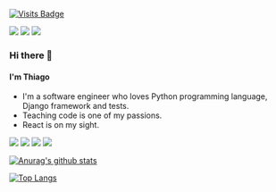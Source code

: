 [![Visits Badge](https://badges.pufler.dev/visits/thiagodiasv/thiagodiasv)](https://badges.pufler.dev)

[<img src="https://img.shields.io/badge/linkedin-%230077B5.svg?&style=for-the-badge&logo=linkedin&logoColor=white" />](https://www.linkedin.com/in/thiagodiasv/) [<img src="https://img.shields.io/badge/WHATSAPP-%2325D366.svg?&style=for-the-badge&logo=whatsapp&logoColor=white" />](https://wa.me/5585988274529) [<img src="https://img.shields.io/badge/telegram-%232ca5e0.svg?&style=for-the-badge&logo=telegram&logoColor=white" />](https://t.me/thiago76ers)

### Hi there 👋 

#### I'm Thiago  

- I'm a software engineer who loves Python programming language, Django framework and tests.
- Teaching code is one of my passions. 
- React is on my sight. 

<img src="https://img.shields.io/badge/python-%233776AB.svg?&style=for-the-badge&logo=python&logoColor=white" /> <img src="https://img.shields.io/badge/django-%23092e20.svg?&style=for-the-badge&logo=django&logoColor=white" /> <img src="https://img.shields.io/badge/travis-%233eaaaf.svg?&style=for-the-badge&logo=travis&logoColor=white" /> <img src="https://img.shields.io/badge/circleci-%23343434.svg?&style=for-the-badge&logo=circleci&logoColor=white" />

[![Anurag's github stats](https://github-readme-stats.vercel.app/api?username=thiagodiasv&show_icons=true&theme=dark)](https://github.com/anuraghazra/github-readme-stats) 

[![Top Langs](https://github-readme-stats.vercel.app/api/top-langs/?username=thiagodiasv)](https://github.com/anuraghazra/github-readme-stats)

<!--
**ThiagoDiasV/ThiagoDiasV** is a ✨ _special_ ✨ repository because its `README.md` (this file) appears on your GitHub profile.

Here are some ideas to get you started:

- 🔭 I’m currently working on ...
- 🌱 I’m currently learning ...
- 👯 I’m looking to collaborate on ...
- 🤔 I’m looking for help with ...
- 💬 Ask me about ...
- 📫 How to reach me: ...
- 😄 Pronouns: ...
- ⚡ Fun fact: ...
-->
